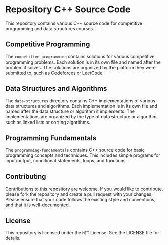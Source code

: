 # Repository C++ Source Code
This repository contains various C++ source code for competitive programming and data structures courses.

## Competitive Programming
The `competitive-programming` contains solutions for various competitive programming problems. Each solution is in its own file and named after the problem it solves. The solutions are organized by the platform they were submitted to, such as Codeforces or LeetCode.

## Data Structures and Algorithms
The `data-structures` directory contains C++ implementations of various data structures and algorithms. Each implementation is in its own file and named after the data structure or algorithm it implements. The implementations are organized by the type of data structure or algorithm, such as linked lists or sorting algorithms.

## Programming Fundamentals
The `programming-fundamentals` contains C++ source code for basic programming concepts and techniques. This includes simple programs for input/output, conditional statements, loops, and functions.

## Contributing
Contributions to this repository are welcome. If you would like to contribute, please fork the repository and create a pull request with your changes. Please ensure that your code follows the existing style and conventions, and that it is well-documented.

## License
This repository is licensed under the `MIT` License. See the LICENSE file for details.